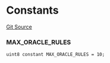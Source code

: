 # Constants
[Git Source](https://github.com/thrackle-io/tron/blob/bb9fb29098b7e62d948f810420d516cd6ca78012/src/client/token/handler/ruleContracts/HandlerAccountApproveDenyOracle.sol)

### MAX_ORACLE_RULES

```solidity
uint8 constant MAX_ORACLE_RULES = 10;
```

